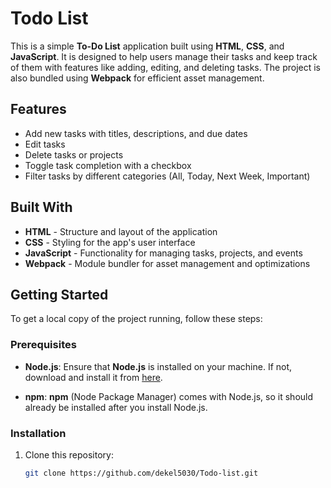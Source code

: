 # Todo List

This is a simple **To-Do List** application built using **HTML**, **CSS**, and **JavaScript**. It is designed to help users manage their tasks and keep track of them with features like adding, editing, and deleting tasks. The project is also bundled using **Webpack** for efficient asset management.

## Features

- Add new tasks with titles, descriptions, and due dates
- Edit tasks 
- Delete tasks or projects
- Toggle task completion with a checkbox
- Filter tasks by different categories (All, Today, Next Week, Important)

## Built With

- **HTML** - Structure and layout of the application
- **CSS** - Styling for the app's user interface
- **JavaScript** - Functionality for managing tasks, projects, and events
- **Webpack** - Module bundler for asset management and optimizations

## Getting Started

To get a local copy of the project running, follow these steps:

### Prerequisites

- **Node.js**: Ensure that **Node.js** is installed on your machine. If not, download and install it from [here](https://nodejs.org/).

- **npm**: **npm** (Node Package Manager) comes with Node.js, so it should already be installed after you install Node.js.

### Installation

1. Clone this repository:
   ```bash
   git clone https://github.com/dekel5030/Todo-list.git
